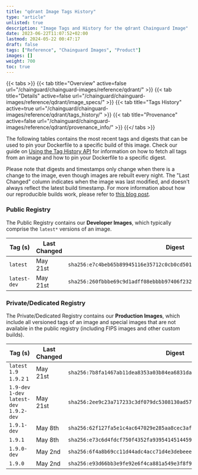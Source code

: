 ```yaml
---
title: "qdrant Image Tags History"
type: "article"
unlisted: true
description: "Image Tags and History for the qdrant Chainguard Image"
date: 2023-06-22T11:07:52+02:00
lastmod: 2024-05-22 00:47:17
draft: false
tags: ["Reference", "Chainguard Images", "Product"]
images: []
weight: 700
toc: true
---
```


{{< tabs >}}
{{< tab title="Overview" active=false url="/chainguard/chainguard-images/reference/qdrant/" >}}
{{< tab title="Details" active=false url="/chainguard/chainguard-images/reference/qdrant/image_specs/" >}}
{{< tab title="Tags History" active=true url="/chainguard/chainguard-images/reference/qdrant/tags_history/" >}}
{{< tab title="Provenance" active=false url="/chainguard/chainguard-images/reference/qdrant/provenance_info/" >}}
{{</ tabs >}}

The following tables contains the most recent tags and digests that can be used to pin your Dockerfile to a specific build of this image. Check our guide on [Using the Tag History API](/chainguard/chainguard-images/using-the-tag-history-api/) for information on how to fetch all tags from an image and how to pin your Dockerfile to a specific digest.

Please note that digests and timestamps only change when there is a change to the image, even though images are rebuilt every night. The "Last Changed" column indicates when the image was last modified, and doesn't always reflect the latest build timestamp. For more information about how our reproducible builds work, please refer to [this blog post](https://www.chainguard.dev/unchained/reproducing-chainguards-reproducible-image-builds).

### Public Registry
The Public Registry contains our **Developer Images**, which typically comprise the `latest*` versions of an image.

| Tag (s)       | Last Changed | Digest                                                                    |
|---------------|--------------|---------------------------------------------------------------------------|
|  `latest`     | May 21st     | `sha256:e7c4beb65b89945116e35712c0cb0cd5011afcc166a31fd706b63a4e34c3cb9d` |
|  `latest-dev` | May 21st     | `sha256:260fbbbe69c9d1adff08ebbbb97406f232655ad27c82246d3baa3d4b5c442648` |


### Private/Dedicated Registry
The Private/Dedicated Registry contains our **Production Images**, which include all versioned tags of an image and special images that are not available in the public registry (including FIPS images and other custom builds).

| Tag (s)                                     | Last Changed | Digest                                                                    |
|---------------------------------------------|--------------|---------------------------------------------------------------------------|
|  `latest` `1.9` `1.9.2` `1`                 | May 21st     | `sha256:7b8fa1467ab11dea8353a03b84ea6831daafb794b0426810057ef1ee88cf70ca` |
|  `1.9-dev` `1-dev` `latest-dev` `1.9.2-dev` | May 21st     | `sha256:2ee9c23a717233c3df079dc5308130ad57ee97d6528d4e38bc075803f4ef0fb8` |
|  `1.9.1-dev`                                | May 8th      | `sha256:62f127fa5e1c4ac647029e285aa8cec3afb5d01f0f7b8c634955dc85cdf8db72` |
|  `1.9.1`                                    | May 8th      | `sha256:e73c6d4fdcf750f4352fa9395414514459719231f0f1716de883b407a9a3df05` |
|  `1.9.0-dev`                                | May 2nd      | `sha256:6f4a8b69cc11d44adc4acc71d4e3debeee768b8cf4b0682d1f29985522360224` |
|  `1.9.0`                                    | May 2nd      | `sha256:e93d66bb3e9fe92e6f4ca881a549e3f8f94b25ac9f98b9241fd09ea1771002e2` |

